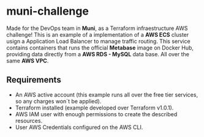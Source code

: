 # muni-challenge

Made for the DevOps team in **Muni**, as a Terraform infraestructure AWS challenge!
This is an example of a implementation of a **AWS ECS** cluster usign a Application Load Balancer to manage traffic routing. This service contains containers that runs the official **Metabase** image on Docker Hub, providing data directly from a **AWS RDS - MySQL** data base. All over the same **AWS VPC**.

## Requirements
- An AWS active account (this example runs all over the free tier services, so any charges won´t be applied).
- Terraform installed (example developed over Terraform v1.0.1).
- AWS IAM user with enough permissions to create the described resources.
- User AWS Credentials configured on the AWS CLI. 